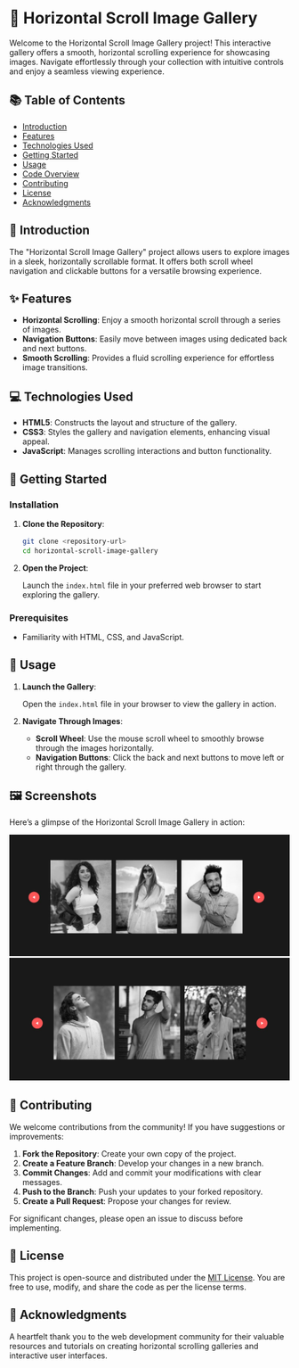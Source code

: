# 📸 Horizontal Scroll Image Gallery

Welcome to the Horizontal Scroll Image Gallery project! This interactive gallery offers a smooth, horizontal scrolling experience for showcasing images. Navigate effortlessly through your collection with intuitive controls and enjoy a seamless viewing experience.

## 📚 Table of Contents

- [Introduction](#introduction)
- [Features](#features)
- [Technologies Used](#technologies-used)
- [Getting Started](#getting-started)
- [Usage](#usage)
- [Code Overview](#code-overview)
- [Contributing](#contributing)
- [License](#license)
- [Acknowledgments](#acknowledgments)

## 🌟 Introduction

The "Horizontal Scroll Image Gallery" project allows users to explore images in a sleek, horizontally scrollable format. It offers both scroll wheel navigation and clickable buttons for a versatile browsing experience.

## ✨ Features

- **Horizontal Scrolling**: Enjoy a smooth horizontal scroll through a series of images.
- **Navigation Buttons**: Easily move between images using dedicated back and next buttons.
- **Smooth Scrolling**: Provides a fluid scrolling experience for effortless image transitions.

## 💻 Technologies Used

- **HTML5**: Constructs the layout and structure of the gallery.
- **CSS3**: Styles the gallery and navigation elements, enhancing visual appeal.
- **JavaScript**: Manages scrolling interactions and button functionality.

## 🚀 Getting Started

### Installation

1. **Clone the Repository**:

   ```bash
   git clone <repository-url>
   cd horizontal-scroll-image-gallery
   ```

2. **Open the Project**:

   Launch the `index.html` file in your preferred web browser to start exploring the gallery.

### Prerequisites

- Familiarity with HTML, CSS, and JavaScript.

## 📖 Usage

1. **Launch the Gallery**:

   Open the `index.html` file in your browser to view the gallery in action.

2. **Navigate Through Images**:

   - **Scroll Wheel**: Use the mouse scroll wheel to smoothly browse through the images horizontally.
   - **Navigation Buttons**: Click the back and next buttons to move left or right through the gallery.

## 🖼️ Screenshots

Here’s a glimpse of the Horizontal Scroll Image Gallery in action:

![Gallery Screenshot 1](https://github.com/shamshubham/Horizontal-scroll-slider/blob/master/screenShots/Capture.JPG)
![Gallery Screenshot 2](https://github.com/shamshubham/Horizontal-scroll-slider/blob/master/screenShots/Capture1.JPG)

## 🤝 Contributing

We welcome contributions from the community! If you have suggestions or improvements:

1. **Fork the Repository**: Create your own copy of the project.
2. **Create a Feature Branch**: Develop your changes in a new branch.
3. **Commit Changes**: Add and commit your modifications with clear messages.
4. **Push to the Branch**: Push your updates to your forked repository.
5. **Create a Pull Request**: Propose your changes for review.

For significant changes, please open an issue to discuss before implementing.

## 📜 License

This project is open-source and distributed under the [MIT License](LICENSE). You are free to use, modify, and share the code as per the license terms.

## 🙏 Acknowledgments

A heartfelt thank you to the web development community for their valuable resources and tutorials on creating horizontal scrolling galleries and interactive user interfaces.
